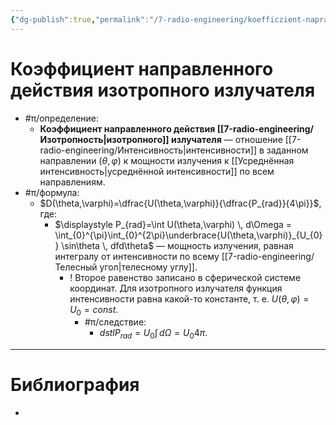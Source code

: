 ```yaml
---
{"dg-publish":true,"permalink":"/7-radio-engineering/koefficzient-napravlennogo-dejstviya-izotropnogo-izluchatelya/","title":"Коэффициент направленного действия изотропного излучателя"}
---
```



# Коэффициент направленного действия изотропного излучателя

- #π/определение:
	- **Коэффициент направленного действия [[7-radio-engineering/Изотропность\|изотропного]] излучателя** — отношение [[7-radio-engineering/Интенсивность\|интенсивности]] в заданном направлении ($\theta,\varphi$) к мощности излучения к [[Усреднённая интенсивность\|усреднённой интенсивности]] по всем направлениям.
- #π/формула:
	- $D(\theta,\varphi)=\dfrac{U(\theta,\varphi)}{\dfrac{P_{rad}}{4\pi}}$, где:
		- $\displaystyle P_{rad}=\int U(\theta,\varphi) \, d\Omega = \int_{0}^{\pi}\int_{0}^{2\pi}\underbrace{U(\theta,\varphi)}_{U_{0}} \sin\theta \, dfd\theta$ — мощность излучения, равная интегралу от интенсивности по всему [[7-radio-engineering/Телесный угол\|телесному углу]].
			- ! Второе равенство записано в сферической системе координат. Для изотропного излучателя функция интенсивности равна какой-то константе, т. е. $U(\theta, \varphi)=U_{0}=const$.
				- #π/следствие:
					- $dstlP_{rad}=U_{0}\int  \, d\Omega=U_{0}4\pi$.

---

# Библиография

-
